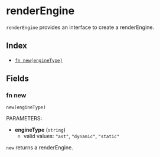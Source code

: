 # renderEngine

`renderEngine` provides an interface to create a renderEngine.

## Index

* [`fn new(engineType)`](#fn-new)

## Fields

### fn new

```jsonnet
new(engineType)
```

PARAMETERS:

* **engineType** (`string`)
   - valid values: `"ast"`, `"dynamic"`, `"static"`

`new` returns a renderEngine.